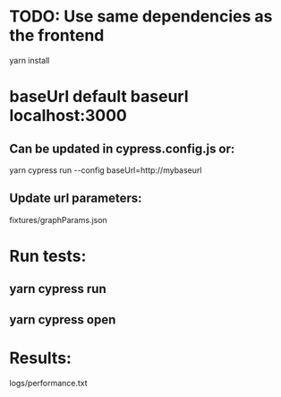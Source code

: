 # TODO: Use same dependencies as the frontend

yarn install

# baseUrl default baseurl localhost:3000
## Can be updated in cypress.config.js or:

yarn cypress run --config baseUrl=http://mybaseurl

## Update url parameters:

fixtures/graphParams.json

# Run tests:
## yarn cypress run
## yarn cypress open

# Results:
logs/performance.txt